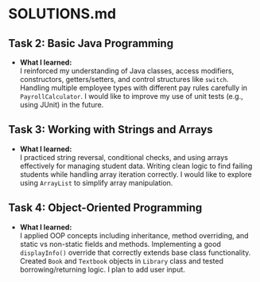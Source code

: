 # SOLUTIONS.md

## Task 2: Basic Java Programming
- **What I learned:**  
  I reinforced my understanding of Java classes, access modifiers, constructors, getters/setters, and control structures like `switch`.
  Handling multiple employee types with different pay rules carefully in `PayrollCalculator`.
  I would like to improve my use of unit tests (e.g., using JUnit) in the future.

## Task 3: Working with Strings and Arrays
- **What I learned:**  
  I practiced string reversal, conditional checks, and using arrays effectively for managing student data. 
  Writing clean logic to find failing students while handling array iteration correctly.
  I would like to explore using `ArrayList` to simplify array manipulation.

## Task 4: Object-Oriented Programming
- **What I learned:**  
  I applied OOP concepts including inheritance, method overriding, and static vs non-static fields and methods.
  Implementing a good `displayInfo()` override that correctly extends base class functionality. 
  Created `Book` and `Textbook` objects in `Library` class and tested borrowing/returning logic.
  I plan to add user input.
